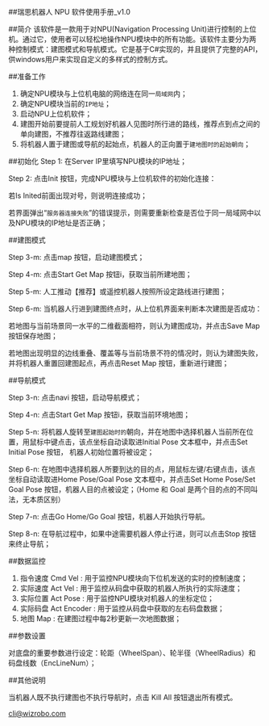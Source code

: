##瑞思机器人 NPU 软件使用手册_v1.0 


##简介
该软件是一款用于对NPU(Navigation Processing Unit)进行控制的上位机。通过它，使用者可以轻松地操作NPU模块中的所有功能。该软件主要分为两种控制模式：建图模式和导航模式。它是基于C#实现的，并且提供了完整的API，供windows用户来实现自定义的多样式的控制方式。

##准备工作
1. 确定NPU模块与上位机电脑的网络连在同一`局域网`内；
2. 确定NPU模块当前的`IP地址`；
3. 启动NPU上位机软件；
4. 建图开始前要提前人工规划好机器人见图时所行进的路线，推荐点到点之间的单向建图，不推荐往返路线建图；
5. 将机器人置于建图或导航的起始点，机器人的正向置于`建地图时的起始朝向`；

##初始化
Step 1: 在Server IP里填写NPU模块的IP地址；

Step 2: 点击Init 按钮，完成NPU模块与上位机软件的初始化连接：

若Is Inited前面出现对号，则说明连接成功；

若界面弹出“`服务器连接失败`”的错误提示，则需要重新检查是否位于同一局域网中以及NPU模块的IP地址是否正确；


##建图模式

Step 3-m: 点击map 按钮，启动建图模式；

Step 4-m: 点击Start Get Map 按钮i，获取当前所建地图；

Step 5-m: 人工推动【推荐】或遥控机器人按照所设定路线进行建图；

Step 6-m: 当机器人行进到建图终点时，从上位机界面来判断本次建图是否成功：

若地图与当前场景同一水平的二维截面相符，则认为建图成功，并点击Save Map 按钮保存地图；

若地图出现明显的边线重叠、覆盖等与当前场景不符的情况时，则认为建图失败，并将机器人重置回建图起点，再点击Reset Map 按钮，重新进行建图；

##导航模式

Step 3-n: 点击navi 按钮，启动导航模式；

Step 4-n: 点击Start Get Map 按钮i，获取当前环境地图；

Step 5-n: 将机器人旋转至`建图起始时的`朝向，并在地图中选择机器人当前所在位置，用鼠标中键点击，该点坐标自动读取进Initial Pose 文本框中，并点击Set Initial Pose 按钮， 机器人初始位置将被设定；

Step 6-n: 在地图中选择机器人所要到达的目的点，用鼠标左键/右键点击，该点坐标自动读取进Home Pose/Goal Pose 文本框中，并点击Set Home Pose/Set Goal Pose 按钮，机器人目的点被设定；（Home 和 Goal 是两个目的点的不同叫法，无本质区别）

Step 7-n: 点击Go Home/Go Goal 按钮，机器人开始执行导航。

Step 8-n: 在导航过程中，如果中途需要机器人停止行进，则可以点击Stop 按钮来终止导航；

##数据监控

1. 指令速度 Cmd Vel : 用于监控NPU模块向下位机发送的实时的控制速度；
2. 实际速度 Act Vel : 用于监控从码盘中获取的机器人所执行的实际速度；
3. 实际位置 Act Pose : 用于监控NPU模块对机器人的坐标定位；
4. 实际码盘 Act Encoder : 用于监控从码盘中获取的左右码盘数据；
5. 地图 Map : 在建图过程中每2秒更新一次地图数据；

##参数设置

对底盘的重要参数进行设定：轮距（WheelSpan）、轮半径（WheelRadius）和码盘线数（EncLineNum）；

##其他说明

当机器人既不执行建图也不执行导航时，点击 Kill All 按钮退出所有模式。


cli@wizrobo.com


















